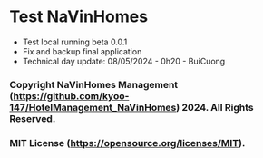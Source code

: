 # Test NaVinHomes
* Test local running beta 0.0.1
* Fix and backup final application
* Technical day update: 08/05/2024 - 0h20 - BuiCuong
### Copyright NaVinHomes Management (https://github.com/kyoo-147/HotelManagement_NaVinHomes) 2024. All Rights Reserved.
### MIT License (https://opensource.org/licenses/MIT).
